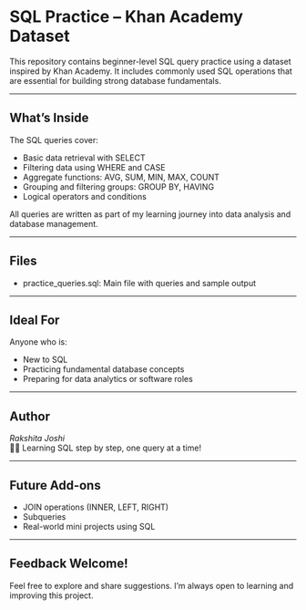 # SQL Practice – Khan Academy Dataset
This repository contains beginner-level SQL query practice using a dataset inspired by Khan Academy. It includes commonly used SQL operations that are essential for building strong database fundamentals.

---

## What’s Inside
The SQL queries cover:
- Basic data retrieval with SELECT
- Filtering data using WHERE and CASE
- Aggregate functions: AVG, SUM, MIN, MAX, COUNT
- Grouping and filtering groups: GROUP BY, HAVING
- Logical operators and conditions

All queries are written as part of my learning journey into data analysis and database management.

---

## Files
- practice_queries.sql: Main file with queries and sample output

---

## Ideal For
Anyone who is:
- New to SQL
- Practicing fundamental database concepts
- Preparing for data analytics or software roles

---

## Author
*Rakshita Joshi*  
🧑‍💻 Learning SQL step by step, one query at a time!

---

## Future Add-ons
- JOIN operations (INNER, LEFT, RIGHT)
- Subqueries
- Real-world mini projects using SQL

---

## Feedback Welcome!
Feel free to explore and share suggestions. I’m always open to learning and improving this project.
